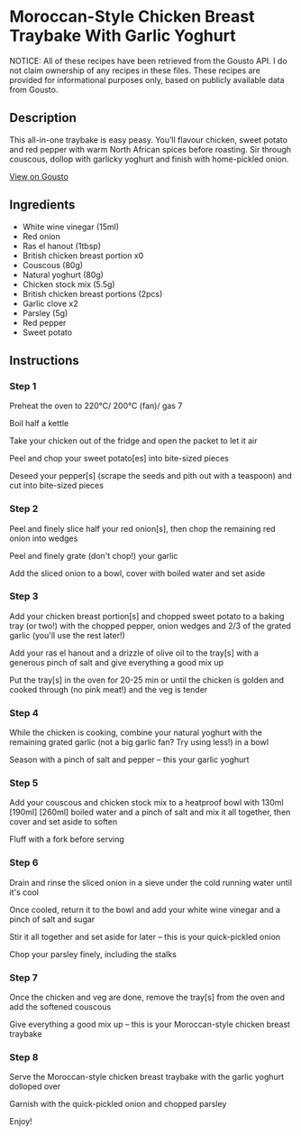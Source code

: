 # Moroccan-Style Chicken Breast Traybake With Garlic Yoghurt

NOTICE: All of these recipes have been retrieved from the Gousto API. I do not claim ownership of any recipes in these files. These recipes are provided for informational purposes only, based on publicly available data from Gousto.

## Description

This all-in-one traybake is easy peasy. You’ll flavour chicken, sweet potato and red pepper with warm North African spices before roasting. Sir through couscous, dollop with garlicky yoghurt and finish with home-pickled onion.

[View on Gousto](https://www.gousto.co.uk/recipes/cookbook/moroccan-style-chicken-breast-traybake-with-garlic-yoghurt)

## Ingredients

- White wine vinegar (15ml)
- Red onion
- Ras el hanout (1tbsp)
- British chicken breast portion x0
- Couscous (80g)
- Natural yoghurt (80g)
- Chicken stock mix (5.5g)
- British chicken breast portions (2pcs)
- Garlic clove x2
- Parsley (5g)
- Red pepper
- Sweet potato

## Instructions


### Step 1

Preheat the oven to 220°C/ 200°C (fan)/ gas 7

Boil half a kettle

Take your chicken out of the fridge and open the packet to let it air

Peel and chop your sweet potato[es] into bite-sized pieces

Deseed your pepper[s] (scrape the seeds and pith out with a teaspoon) and cut into bite-sized pieces


### Step 2

Peel and finely slice half your red onion[s], then chop the remaining red onion into wedges

Peel and finely grate (don't chop!) your garlic

Add the sliced onion to a bowl, cover with boiled water and set aside


### Step 3

Add your chicken breast portion[s] and chopped sweet potato to a baking tray (or two!) with the chopped pepper, onion wedges and 2/3 of the grated garlic (you'll use the rest later!)

Add your ras el hanout and a drizzle of olive oil to the tray[s] with a generous pinch of salt and give everything a good mix up

Put the tray[s] in the oven for 20-25 min or until the chicken is golden and cooked through (no pink meat!) and the veg is tender


### Step 4

While the chicken is cooking, combine your natural yoghurt with the remaining grated garlic (not a big garlic fan? Try using less!) in a bowl

Season with a pinch of salt and pepper – this your garlic yoghurt


### Step 5

Add your couscous and chicken stock mix to a heatproof bowl with 130ml <span class="text-purple">[190ml]</span><span class="text-danger"> [260ml] </span>boiled water and a pinch of salt and mix it all together, then cover and set aside to soften

Fluff with a fork before serving


### Step 6

Drain and rinse the sliced onion in a sieve under the cold running water until it's cool

Once cooled, return it to the bowl and add your white wine vinegar and a pinch of salt and sugar

Stir it all together and set aside for later – this is your quick-pickled onion

Chop your parsley finely, including the stalks


### Step 7

Once the chicken and veg are done, remove the tray[s] from the oven and add the softened couscous

Give everything a good mix up – this is your Moroccan-style chicken breast traybake

### Step 8

Serve the Moroccan-style chicken breast traybake with the garlic yoghurt dolloped over

Garnish with the quick-pickled onion and chopped parsley

Enjoy!

